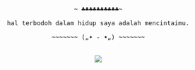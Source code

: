 <p align="center">
 <samp>
  <br>
   ~ ♣♣♣♣♣♣♣♣♣♣~
  <br>
  <br>
hal terbodoh dalam hidup saya adalah mencintaimu.
  <br>
  <br>
   ~~~~~~~ („• ֊ •„) ~~~~~~~
</samp>
  <br>
  <br>
  <br>
  <a href="https://twitter.com/dixi_exe/status/1447799569257930752?s=20"><img src="https://github.com/DixiExe/DixiExe/blob/main/tweet.png"/></a>
</p>

